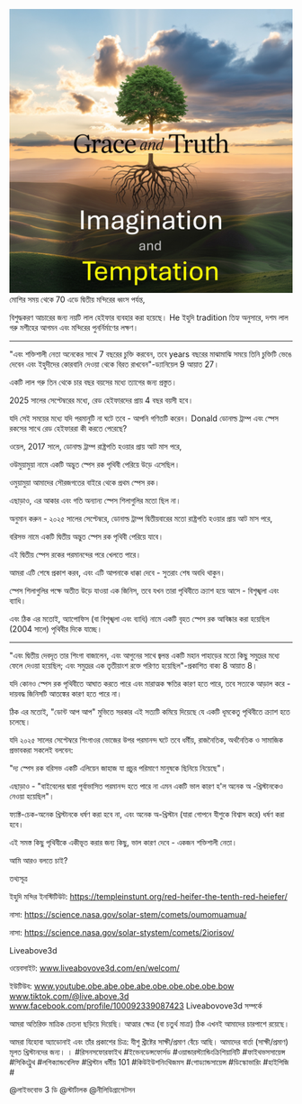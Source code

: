 ![Video cover image](../cover.jpg)
মোশির সময় থেকে 70 এডে দ্বিতীয় মন্দিরের ধ্বংস পর্যন্ত,

বিশুদ্ধকরণ আচারের জন্য নয়টি লাল হেইফার ব্যবহার করা হয়েছে। He ইহুদি tradition তিহ্য অনুসারে, দশম লাল গরু মশীহের আগমন এবং মন্দিরের পুনর্নির্মাণের লক্ষণ।

---

"এবং শক্তিশালী নেতা অনেকের সাথে 7 বছরের চুক্তি করবেন, তবে years বছরের মাঝামাঝি সময়ে তিনি চুক্তিটি ভেঙে দেবেন এবং ইহুদীদের কোরবানি দেওয়া থেকে বিরত রাখবেন"-ড্যানিয়েল 9 আয়াত 27।

একটি লাল গরু তিন থেকে চার বছর বয়সের মধ্যে ত্যাগের জন্য প্রস্তুত।

2025 সালের সেপ্টেম্বরের মধ্যে, রেড হেইফারদের প্রায় 4 বছর বয়সী হবে।

যদি সেই সময়ের মধ্যে যদি পরমানুটি না ঘটে তবে - আপনি গণিতটি করেন। Donald ডোনাল্ড ট্রাম্প এবং স্পেস রকসের সাথে রেড হেইফাররা কী করতে পেরেছে?

ওয়েল, 2017 সালে, ডোনাল্ড ট্রাম্প রাষ্ট্রপতি হওয়ার প্রায় আট মাস পরে,

ওউমুয়ামুয়া নামে একটি অদ্ভুত স্পেস রক পৃথিবী পেরিয়ে উড়ে এসেছিল।

ওমুয়ামুয়া আমাদের সৌরজগতের বাইরে থেকে প্রথম স্পেস রক।

এছাড়াও, এর আকার এবং গতি অন্যান্য স্পেস শিলাগুলির মতো ছিল না।

অনুমান করুন - ২০২৫ সালের সেপ্টেম্বরে, ডোনাল্ড ট্রাম্প দ্বিতীয়বারের মতো রাষ্ট্রপতি হওয়ার প্রায় আট মাস পরে,

বরিসভ নামে একটি দ্বিতীয় অদ্ভুত স্পেস রক পৃথিবী পেরিয়ে যাবে।

এই দ্বিতীয় স্পেস রকের পরমানন্দের পরে খেলতে পারে।

আমরা এটি শেষে প্রকাশ করব, এবং এটি আপনাকে ধাক্কা দেবে - সুতরাং শেষ অবধি থাকুন।

স্পেস শিলাগুলির পক্ষে অতীত উড়ে যাওয়া এক জিনিস, তবে যখন তারা পৃথিবীতে ক্র্যাশ হয়ে আসে - বিশৃঙ্খলা এবং ব্যাধি।

এবং ঠিক এর মতোই, অ্যাপোফিস (বা বিশৃঙ্খলা এবং ব্যাধি) নামে একটি বৃহত স্পেস রক আবিষ্কার করা হয়েছিল (2004 সালে) পৃথিবীর দিকে যাচ্ছে।

---

"এবং দ্বিতীয় দেবদূত তার শিংগা বাজালেন, এবং আগুনের সাথে জ্বলন্ত একটি মহান পাহাড়ের মতো কিছু সমুদ্রের মধ্যে ফেলে দেওয়া হয়েছিল; এবং সমুদ্রের এক তৃতীয়াংশ রক্তে পরিণত হয়েছিল"-প্রকাশিত বাক্য 8 আয়াত 8।

যদি কোনও স্পেস রক পৃথিবীতে আঘাত করতে পারে এবং মারাত্মক ক্ষতির কারণ হতে পারে, তবে সত্যকে আড়াল করে - দায়বদ্ধ জিনিসটি আতঙ্কের কারণ হতে পারে না।

ঠিক এর মতোই, "ডোন্ট আপ আপ" মুভিতে সরকার এই সত্যটি কমিয়ে দিয়েছে যে একটি ধূমকেতু পৃথিবীতে ক্র্যাশ হতে চলেছে।

যদি ২০২৫ সালের সেপ্টেম্বরে শিংগাওর ভোজের উপর পরমানন্দ ঘটে তবে ধর্মীয়, রাজনৈতিক, অর্থনৈতিক ও সামাজিক প্রভাবকরা সকলেই বলবেন:

"দ্য স্পেস রক বরিসভ একটি এলিয়েন জাহাজ যা প্রচুর পরিমাণে মানুষকে ছিনিয়ে নিয়েছে"।

এছাড়াও - "বাইবেলের দ্বারা পূর্বাভাসিত পরমানন্দ হতে পারে না এমন একটি ভাল কারণ হ'ল অনেক অ -খ্রিস্টানকেও নেওয়া হয়েছিল"।

ফ্যাক্ট-চেক-অনেক খ্রিস্টানকে ধর্ষণ করা হবে না, এবং অনেক অ-খ্রিস্টান (যারা গোপনে যীশুকে বিশ্বাস করে) ধর্ষণ করা হবে।

এই সমস্ত কিছু পৃথিবীকে একীভূত করার জন্য কিছু, ভাল কারণ দেবে - একজন শক্তিশালী নেতা।

আমি আরও বলতে চাই?

তথ্যসূত্র

ইহুদি মন্দির ইনস্টিটিউট: https://templeinstunt.org/red-heifer-the-tenth-red-heiefer/

নাসা: https://science.nasa.gov/solar-stem/comets/oumomuamua/

নাসা: https://science.nasa.gov/solar-stystem/comets/2iorisov/

Liveabove3d

ওয়েবসাইট: www.liveabovove3d.com/en/welcom/

ইউটিউব: www.youtube.obe.abe.obe.abe.obe.obe.obe.obe.bow www.tiktok.com/@live.above.3d www.facebook.com/profile/100092339087423 Liveabovove3d সম্পর্কে


আমরা অতিরিক্ত মাত্রিক চেতনা ছড়িয়ে দিয়েছি। আত্মার ক্ষেত্র (বা চতুর্থ মাত্রা) ঠিক এখনই আমাদের চারপাশে রয়েছে।

আমরা যিহোবা অ্যাডোনাই এবং তাঁর প্রকাশের চিত্র: যীশু খ্রীষ্টের সাক্ষী/প্রমাণ বেঁচে আছি। আমাদের বার্তা (সাক্ষী/প্রমাণ) মূলত খ্রিস্টানদের জন্য। । #রিসনসফোরফাইথ #ইভেনডেন্সফোর্সড #ওয়ান্ডারস্ট্যান্ডিংক্রিশিয়ানিটি #ফাইথভসসায়েন্স #সিকিংট্রুথ #লগিক্যান্ডবেলিফ #খ্রিস্টান ধর্মীয় 101 #কিউইউশনিংথিজমস #গোড্যান্ডসায়েন্স #ডিস্কোভারিং #হাইপিজি #

@লাইভবোভ 3 ডি @স্টার্টালক @নীলিডিগ্রাসেটসন















